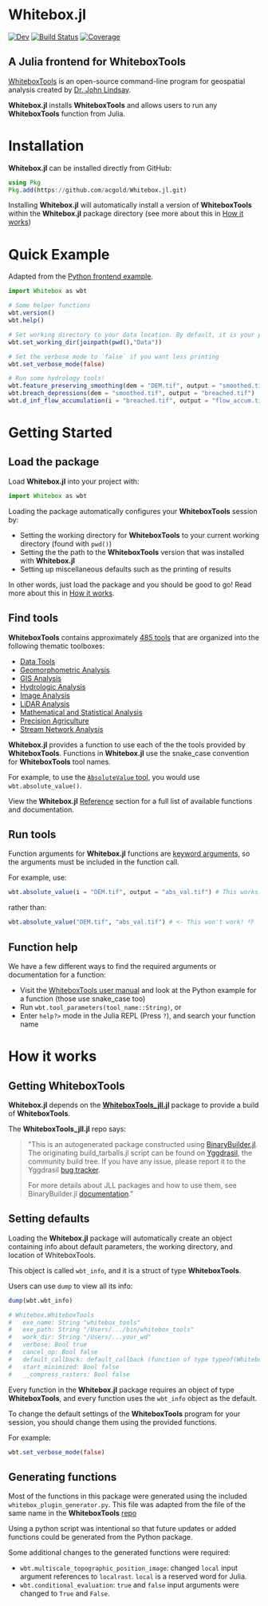 # Whitebox.jl

[![Dev](https://img.shields.io/badge/docs-dev-blue.svg)](https://acgold.github.io/Whitebox.jl/dev/)
[![Build Status](https://github.com/acgold/Whitebox.jl/actions/workflows/CI.yml/badge.svg?branch=main)](https://github.com/acgold/Whitebox.jl/actions/workflows/CI.yml?query=branch%3Amain)
[![Coverage](https://codecov.io/gh/acgold/Whitebox.jl/branch/main/graph/badge.svg)](https://codecov.io/gh/acgold/Whitebox.jl)

## A Julia frontend for WhiteboxTools

[WhiteboxTools](https://github.com/jblindsay/whitebox-tools) is an open-source command-line program for geospatial analysis created by [Dr. John Lindsay](https://jblindsay.github.io/ghrg/index.html).

**Whitebox.jl** installs **WhiteboxTools** and allows users to run any **WhiteboxTools** function from Julia.

# Installation

**Whitebox.jl** can be installed directly from GitHub:

```julia
using Pkg
Pkg.add(https://github.com/acgold/Whitebox.jl.git)
```
Installing **Whitebox.jl** will automatically install a version of **WhiteboxTools** within the **Whitebox.jl** package directory (see more about this in [How it works](@ref))

# Quick Example

Adapted from the [Python frontend example](https://github.com/giswqs/whitebox-python#quick-example).

```julia
import Whitebox as wbt

# Some helper functions
wbt.version()
wbt.help()

# Set working directory to your data location. By default, it is your project's working directory (found via `pwd()`)
wbt.set_working_dir(joinpath(pwd(),"Data"))

# Set the verbose mode to `false` if you want less printing
wbt.set_verbose_mode(false)

# Run some hydrology tools!
wbt.feature_preserving_smoothing(dem = "DEM.tif", output = "smoothed.tif")
wbt.breach_depressions(dem = "smoothed.tif", output = "breached.tif")
wbt.d_inf_flow_accumulation(i = "breached.tif", output = "flow_accum.tif")

```

# Getting Started

## Load the package

Load **Whitebox.jl** into your project with:
```julia
import Whitebox as wbt
```

Loading the package automatically configures your **WhiteboxTools** session by: 
- Setting the working directory for **WhiteboxTools** to your current working directory (found with `pwd()`)
- Setting the the path to the **WhiteboxTools** version that was installed with **Whitebox.jl**
- Setting up miscellaneous defaults such as the printing of results

In other words, just load the package and you should be good to go! Read more about this in [How it works](@ref).

## Find tools

**WhiteboxTools** contains approximately [485 tools](https://www.whiteboxgeo.com/manual/wbt_book/available_tools/index.html) that are organized into the following thematic toolboxes:
- [Data Tools](https://www.whiteboxgeo.com/manual/wbt_book/available_tools/data_tools.html)
- [Geomorphometric Analysis](https://www.whiteboxgeo.com/manual/wbt_book/available_tools/geomorphometric_analysis.html)
- [GIS Analysis](https://www.whiteboxgeo.com/manual/wbt_book/available_tools/gis_analysis.html)
- [Hydrologic Analysis](https://www.whiteboxgeo.com/manual/wbt_book/available_tools/hydrological_analysis.html)
- [Image Analysis](https://www.whiteboxgeo.com/manual/wbt_book/available_tools/image_processing_tools.html)
- [LiDAR Analysis](https://www.whiteboxgeo.com/manual/wbt_book/available_tools/lidar_tools.html)
- [Mathematical and Statistical Analysis](https://www.whiteboxgeo.com/manual/wbt_book/available_tools/mathand_stats_tools.html)
- [Precision Agriculture](https://www.whiteboxgeo.com/manual/wbt_book/available_tools/precision_agriculture.html)
- [Stream Network Analysis](https://www.whiteboxgeo.com/manual/wbt_book/available_tools/stream_network_analysis.html)

**Whitebox.jl** provides a function to use each of the the tools provided by **WhiteboxTools**. Functions in **Whitebox.jl** use the snake_case convention for **WhiteboxTools** tool names. 

For example, to use the [`AbsoluteValue` tool](https://www.whiteboxgeo.com/manual/wbt_book/available_tools/mathand_stats_tools.html?highlight=AbsoluteValue#absolutevalue), you would use `wbt.absolute_value()`. 

View the **Whitebox.jl** [Reference](@ref) section for a full list of available functions and documentation. 

## Run tools

Function arguments for **Whitebox.jl** functions are [keyword arguments](https://docs.julialang.org/en/v1/manual/functions/#Keyword-Arguments), so the arguments must be included in the function call.

For example, use: 
```julia
wbt.absolute_value(i = "DEM.tif", output = "abs_val.tif") # This works! 💯 🎉
```
rather than:
```julia
wbt.absolute_value("DEM.tif", "abs_val.tif") # <- This won't work! 👎
```

## Function help
We have a few different ways to find the required arguments or documentation for a function:
- Visit the [WhiteboxTools user manual](https://www.whiteboxgeo.com/manual/wbt_book/available_tools/index.html) and look at the Python example for a function (those use snake_case too)
- Run `wbt.tool_parameters(tool_name::String)`, or
- Enter `help?>` mode in the Julia REPL (Press `?`), and search your function name


# How it works

## Getting **WhiteboxTools**

**Whitebox.jl** depends on the [**WhiteboxTools_jll.jl**](https://github.com/JuliaBinaryWrappers/WhiteboxTools_jll.jl) package to provide a build of **WhiteboxTools**.

The **WhiteboxTools_jll.jl** repo says: 

>"This is an autogenerated package constructed using [BinaryBuilder.jl](https://github.com/JuliaPackaging/BinaryBuilder.jl). The originating build_tarballs.jl script can be found on [Yggdrasil](https://github.com/JuliaPackaging/Yggdrasil/), the community build tree. If you have any issue, please report it to the Yggdrasil [bug tracker](https://github.com/JuliaPackaging/Yggdrasil/issues).
>
>For more details about JLL packages and how to use them, see BinaryBuilder.jl [documentation](https://juliapackaging.github.io/BinaryBuilder.jl/dev/jll/)."

## Setting defaults

Loading the **Whitebox.jl** package will automatically create an object containing info about default parameters, the working directory, and location of WhiteboxTools. 

This object is called `wbt_info`, and it is a struct of type **WhiteboxTools**.

Users can use `dump` to view all its info:
```julia 
dump(wbt.wbt_info)

# Whitebox.WhiteboxTools
#   exe_name: String "whitebox_tools"
#   exe_path: String "/Users/.../bin/whitebox_tools"
#   work_dir: String "/Users/...your_wd"
#   verbose: Bool true
#   cancel_op: Bool false
#   default_callback: default_callback (function of type typeof(Whitebox.default_callback))
#   start_minimized: Bool false
#   __compress_rasters: Bool false
```

Every function in the **Whitebox.jl** package requires an object of type **WhiteboxTools**, and every function uses the `wbt_info` object as the default.

To change the default settings of the **WhiteboxTools** program for your session, you should change them using the provided functions.

For example:
```julia
wbt.set_verbose_mode(false)
```

## Generating functions

Most of the functions in this package were generated using the included `whitebox_plugin_generator.py`. This file was adapted from the file of the same name in the **WhiteboxTools** [repo](https://github.com/jblindsay/whitebox-tools/blob/master/whitebox_plugin_generator.py)

Using a python script was intentional so that future updates or added functions could be generated from the Python package.

Some additional changes to the generated functions were required:
- `wbt.multiscale_topographic_position_image`: changed `local` input argument references to `localrast`. `local` is a reserved word for Julia.
- `wbt.conditional_evaluation`: `true` and `false` input arguments were changed to `True` and `False`. 